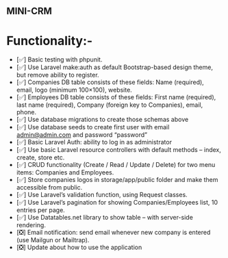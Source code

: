 ## MINI-CRM

# Functionality:-

- [✅] Basic testing with phpunit.
- [✅] Use Laravel make:auth as default Bootstrap-based design theme, but remove ability to register.
- [✅] Companies DB table consists of these fields: Name (required), email, logo (minimum 100×100), website.
- [✅] Employees DB table consists of these fields: First name (required), last name (required), Company (foreign key to Companies), email, phone.
- [✅] Use database migrations to create those schemas above
- [✅] Use database seeds to create first user with email admin@admin.com and password “password”
- [✅] Basic Laravel Auth: ability to log in as administrator
- [✅] Use basic Laravel resource controllers with default methods – index, create, store etc.
- [✅] CRUD functionality (Create / Read / Update / Delete) for two menu items: Companies and Employees.
- [✅] Store companies logos in storage/app/public folder and make them accessible from public.
- [✅] Use Laravel’s validation function, using Request classes.
- [✅] Use Laravel’s pagination for showing Companies/Employees list, 10 entries per page.
- [✅] Use Datatables.net library to show table – with server-side rendering.
- [❎] Email notification: send email whenever new company is entered (use Mailgun or Mailtrap).
- [❎] Update about how to use the application